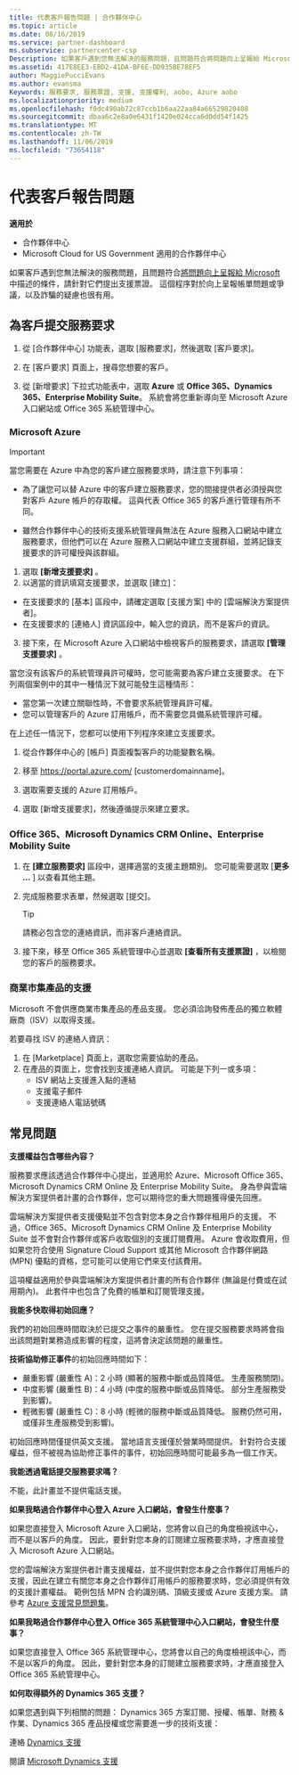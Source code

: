 ```yaml
---
title: 代表客戶報告問題 | 合作夥伴中心
ms.topic: article
ms.date: 08/16/2019
ms.service: partner-dashboard
ms.subservice: partnercenter-csp
Description: 如果客戶遇到您無法解決的服務問題，且問題符合將問題向上呈報給 Microsoft 中描述的條件，請針對它們提出支援票證。
ms.assetid: 417E8EE3-EBD2-41DA-BF6E-DD935BE78EF5
author: MaggiePucciEvans
ms.author: evansma
Keywords: 服務要求, 服務票證, 支援, 支援權利, aobo, Azure aobo
ms.localizationpriority: medium
ms.openlocfilehash: f0dc490ab72c87ccb1b6aa22aa84a66529820408
ms.sourcegitcommit: dbaa6c2e8a0e6431f1420e024cca6d0dd54f1425
ms.translationtype: MT
ms.contentlocale: zh-TW
ms.lasthandoff: 11/06/2019
ms.locfileid: "73654118"
---
```

# <a name="report-problems-on-behalf-of-a-customer"></a>代表客戶報告問題

**適用於**

-  合作夥伴中心
-  Microsoft Cloud for US Government 適用的合作夥伴中心


如果客戶遇到您無法解決的服務問題，且問題符合[將問題向上呈報給 Microsoft](escalate-problems-to-microsoft.md) 中描述的條件，請針對它們提出支援票證。 這個程序對於向上呈報帳單問題或爭議，以及詐騙的疑慮也很有用。

## <a name="submit-a-service-request-for-a-customer"></a>為客戶提交服務要求

1.  從 [合作夥伴中心] 功能表，選取 [服務要求]，然後選取 [客戶要求]。 

2.  在 [客戶要求] 頁面上，搜尋您想要的客戶。

3.  從 [新增要求] 下拉式功能表中，選取 **Azure** 或 **Office 365、Dynamics 365、Enterprise Mobility Suite**。 系統會將您重新導向至 Microsoft Azure 入口網站或 Office 365 系統管理中心。

### <a name="microsoft-azure"></a>Microsoft Azure

> [!IMPORTANT]
> 當您需要在 Azure 中為您的客戶建立服務要求時，請注意下列事項：
>
>- 為了讓您可以替 Azure 中的客戶建立服務要求，您的間接提供者必須授與您對客戶 Azure 帳戶的存取權。 這與代表 Office 365 的客戶進行管理有所不同。 
>
>- 雖然合作夥伴中心的技術支援系統管理員無法在 Azure 服務入口網站中建立服務要求，但他們可以在 Azure 服務入口網站中建立支援群組，並將記錄支援要求的許可權授與該群組。

1. 選取 **\[新增支援要求\]** 。
2. 以適當的資訊填寫支援要求，並選取 [建立]：
-   在支援要求的 [基本] 區段中，請確定選取 [支援方案] 中的 [雲端解決方案提供者]。
-   在支援要求的 [連絡人] 資訊區段中，輸入您的資訊，而不是客戶的資訊。

3. 接下來，在 Microsoft Azure 入口網站中檢視客戶的服務要求，請選取 **\[管理支援要求\]** 。

當您沒有該客戶的系統管理員許可權時，您可能需要為客戶建立支援要求。 在下列兩個案例中的其中一種情況下就可能發生這種情形： 
 
-   當您第一次建立關聯性時，不會要求系統管理員許可權。
-   您可以管理客戶的 Azure 訂用帳戶，而不需要您具備系統管理許可權。
 
在上述任一情況下，您都可以使用下列程序來建立支援要求。 

1. 從合作夥伴中心的 [帳戶] 頁面複製客戶的功能變數名稱。

2. 移至 https://portal.azure.com/ [customerdomainname]。 

3. 選取需要支援的 Azure 訂用帳戶。

4. 選取 [新增支援要求]，然後遵循提示來建立要求。 

 
### <a name="office-365-microsoft-dynamics-crm-online-enterprise-mobility-suite"></a>Office 365、Microsoft Dynamics CRM Online、Enterprise Mobility Suite

1. 在 **\[建立服務要求\]** 區段中，選擇適當的支援主題類別。 您可能需要選取 [**更多 ...** ] 以查看其他主題。    
2. 完成服務要求表單，然候選取 [提交]。

   > [!TIP]
   > 請務必包含您的連絡資訊，而非客戶連絡資訊。

3. 接下來，移至 Office 365 系統管理中心並選取 **\[查看所有支援票證\]** ，以檢閱您的客戶的服務要求。

### <a name="support-for-commercial-marketplace-products"></a>商業市集產品的支援

Microsoft 不會供應商業市集產品的產品支援。 您必須洽詢發佈產品的獨立軟體廠商（ISV）以取得支援。

若要尋找 ISV 的連絡人資訊：

1.  在 [Marketplace] 頁面上，選取您需要協助的產品。
2.  在產品的頁面上，您會找到支援連絡人資訊。 可能是下列一或多項：
    - ISV 網站上支援進入點的連結
    - 支援電子郵件 
    - 支援連絡人電話號碼

## <a name="faq"></a>常見問題

**支援權益包含哪些內容？**

服務要求應該透過合作夥伴中心提出，並適用於 Azure、Microsoft Office 365、Microsoft Dynamics CRM Online 及 Enterprise Mobility Suite。 身為參與雲端解決方案提供者計畫的合作夥伴，您可以期待您的重大問題獲得優先回應。

雲端解決方案提供者支援優點並不包含對您本身之合作夥伴租用戶的支援。 不過，Office 365、Microsoft Dynamics CRM Online 及 Enterprise Mobility Suite 並不會對合作夥伴或客戶收取個別的支援訂閱費用。 Azure 會收取費用，但如果您符合使用 Signature Cloud Support 或其他 Microsoft 合作夥伴網路 (MPN) 優點的資格，您可能可以使用它們來支付該費用。

這項權益適用於參與雲端解決方案提供者計畫的所有合作夥伴 (無論是付費或在試用期內)。 此套件中也包含了免費的帳單和訂閱管理支援。

**我能多快取得初始回應？**

我們的初始回應時間取決於已提交之事件的嚴重性。 您在提交服務要求時將會指出該問題對業務造成影響的程度，這將會決定該問題的嚴重性。

**技術協助修正事件**的初始回應時間如下：

-   嚴重影響 (嚴重性 A)：2 小時 (顯著的服務中斷或品質降低。 生產服務關閉)。
-   中度影響 (嚴重性 B)：4 小時 (中度的服務中斷或品質降低。 部分生產服務受到影響)。
-   輕微影響 (嚴重性 C)：8 小時 (輕微的服務中斷或品質降低。 服務仍然可用，或僅非生產服務受到影響)。

初始回應時間僅提供英文支援。 當地語言支援僅於營業時間提供。
針對符合支援權益，但不被視為協助修正事件的事件，初始回應時間可能最多為一個工作天。

**我能透過電話提交服務要求嗎？**

不能，此計畫並不提供電話支援。

**如果我略過合作夥伴中心登入 Azure 入口網站，會發生什麼事？**

如果您直接登入 Microsoft Azure 入口網站，您將會以自己的角度檢視該中心，而不是以客戶的角度。 因此，要針對您本身的訂閱建立服務要求時，才應直接登入 Microsoft Azure 入口網站。

您的雲端解決方案提供者計畫支援權益，並不提供對您本身之合作夥伴訂用帳戶的支援，因此在建立有關您本身之合作夥伴訂用帳戶的服務要求時，您必須提供有效的支援計畫權益。 範例包括 MPN 合約識別碼、頂級支援或 Azure 支援方案。 請參考 [Azure 支援常見問題集](https://go.microsoft.com/fwlink/?LinkId=717532)。

**如果我略過合作夥伴中心登入 Office 365 系統管理中心入口網站，會發生什麼事？**

如果您直接登入 Office 365 系統管理中心，您將會以自己的角度檢視該中心，而不是以客戶的角度。 因此，要針對您本身的訂閱建立服務要求時，才應直接登入 Office 365 系統管理中心。

**如何取得額外的 Dynamics 365 支援？**

如果您遇到與下列相關的問題： Dynamics 365 方案訂閱、授權、帳單、財務 & 作業、Dynamics 365 產品授權或您需要進一步的技術支援：
 
連絡 [Dynamics 支援](https://docs.microsoft.com/dynamics365/customer-engagement/admin/contact-technical-support)

閱讀 [Microsoft Dynamics 支援](https://support.microsoft.com/help/4052881/faq-microsoft-dynamics-365-for-unified-operations-iur)



